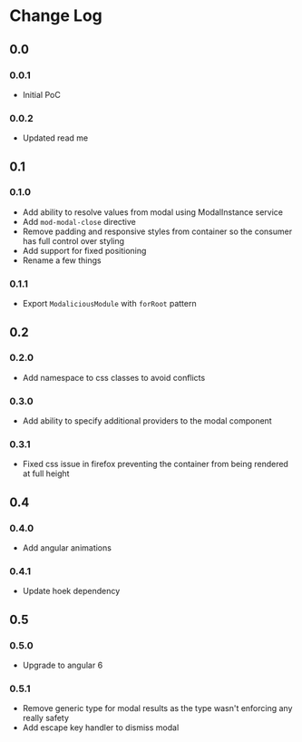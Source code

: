 # Change Log

## 0.0

### 0.0.1

 - Initial PoC

### 0.0.2

 - Updated read me

## 0.1

### 0.1.0

 - Add ability to resolve values from modal using ModalInstance service
 - Add `mod-modal-close` directive
 - Remove padding and responsive styles from container so the consumer has full control over styling
 - Add support for fixed positioning
 - Rename a few things
 
### 0.1.1

 - Export `ModaliciousModule` with `forRoot` pattern
 
## 0.2

### 0.2.0

 - Add namespace to css classes to avoid conflicts 
 
### 0.3.0

 - Add ability to specify additional providers to the modal component

### 0.3.1

 - Fixed css issue in firefox preventing the container from being rendered at full height

## 0.4

### 0.4.0

 - Add angular animations

### 0.4.1

 - Update hoek dependency

## 0.5

### 0.5.0

 - Upgrade to angular 6

### 0.5.1

 - Remove generic type for modal results as the type wasn't enforcing any really safety
 - Add escape key handler to dismiss modal
